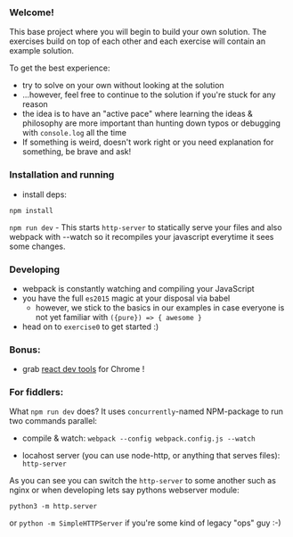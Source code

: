 
### Welcome!

This base project where you will begin to build your own solution. The exercises build on top
of each other and each exercise will contain an example solution.

To get the best experience:
* try to solve on your own without looking at the solution
* ...however, feel free to continue to the solution if you're stuck for any reason
* the idea is to have an "active pace" where learning the ideas & philosophy are more important than
  hunting down typos or debugging with `console.log` all the time
* If something is weird, doesn't work right or you need explanation for something, be brave and ask!


### Installation and running

* install deps:

`npm install`

`npm run dev` - This starts `http-server` to statically serve your files and also webpack with --watch so it recompiles your javascript everytime it sees some changes.


### Developing
* webpack is constantly watching and compiling your JavaScript
* you have the full `es2015` magic at your disposal via babel
  * however, we stick to the basics in our examples in case everyone is not yet familiar with
    `({pure}) => { awesome }`
* head on to `exercise0` to get started :)

### Bonus:
* grab [react dev tools](https://chrome.google.com/webstore/detail/react-developer-tools/fmkadmapgofadopljbjfkapdkoienihi?hl=en) for Chrome !



### For fiddlers:

What `npm run dev` does?
It uses `concurrently`-named NPM-package to run two commands parallel:

* compile & watch:
`webpack --config webpack.config.js --watch`


* locahost server (you can use node-http, or anything that serves files):
`http-server`

As you can see you can switch the `http-server` to some another such as nginx or when developing lets say pythons webserver module:

`python3 -m http.server`

or `python -m SimpleHTTPServer` if you're some kind of legacy "ops" guy :-)
